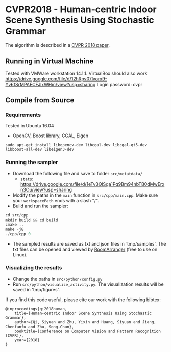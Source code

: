 # CVPR2018 - Human-centric Indoor Scene Synthesis Using Stochastic Grammar

The algorithm is described in a [CVPR 2018 paper](http://web.cs.ucla.edu/~syqi/publications/cvpr2018synthesis/cvpr2018synthesis.pdf).

## Running in Virtual Machine
Tested with VMWare workstation 14.1.1. VirtualBox should also work
https://drive.google.com/file/d/12hRpv07lvorx9-Yv6fSrMPAECFJlxWHm/view?usp=sharing
Login password: cvpr


## Compile from Source
### Requirements
Tested in Ubuntu 16.04
- OpenCV, Boost library, CGAL, Eigen
```
sudo apt-get install libopencv-dev libcgal-dev libcgal-qt5-dev libboost-all-dev libeigen3-dev
```

### Running the sampler
- Download the following file and save to folder `src/metatdata/`
    - `stats`: https://drive.google.com/file/d/1eTv3QlSqa1Pq9Bm94nbTB0dMwErxn3Ou/view?usp=sharing
- Modify the paths in the `main` function in `src/cpp/main.cpp`.  Make sure your `workspacePath` ends with a slash "/".
- Build and run the sampler:
```cpp
cd src/cpp
mkdir build && cd build
cmake ..
make -j8
./cpp/cpp 0
```
- The sampled results are saved as txt and json files in `tmp/samples'. The txt files can be opened and viewed by [RoomArranger](http://www.roomarranger.com/) (free to use on Linux).

### Visualizing the results
- Change the paths in `src/python/config.py`
- Run `src/python/visualize_activity.py`. The visualization results will be saved in 'tmp/figures'.


If you find this code useful, please cite our work with the following bibtex:
```
@inproceedings{qi2018human,
    title={Human-centric Indoor Scene Synthesis Using Stochastic Grammar},
    author={Qi, Siyuan and Zhu, Yixin and Huang, Siyuan and Jiang, Chenfanfu and Zhu, Song-Chun},
    booktitle={Conference on Computer Vision and Pattern Recognition (CVPR)},
    year={2018}
}
```

